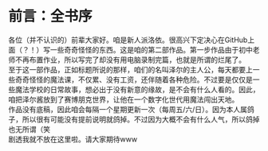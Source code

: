 前言：全书序  
===
各位（并不认识的）前辈大家好。咱是新人派洛依。很高兴下定决心在GitHub上面（？！）写一些奇奇怪怪的东西。这是咱的第二部作品。第一步作品由于初中老师不再布置作业，所以写完了却没有用电脑录制完篇，也就是所谓的烂尾了。  
至于这一部作品，正如标题所说的那样，咱们的名叫泽尔的主人公，每天都要上一些奇奇怪怪的魔法课，不仅累、没有工资，还伴随着各种危险。不过要是仅仅是一些魔法学校的日常故事，想必出于没有新意的缘故，是不会有什么人看的。因此，咱把泽尔酱放到了赛博朋克世界，让他在一个数字化世代用魔法闯出天地。  
作品没有底稿，因此咱会每隔一个星期更新一次（每周五/六/日）。因为本人属鸽子，所以很有可能没有提前说明就鸽掉。不过因为大概不会有什么人气，所以鸽掉也无所谓（笑  
剧透我就不放在这里啦。请大家期待www  